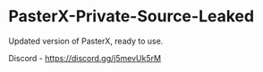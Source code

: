 
# PasterX-Private-Source-Leaked

Updated version of PasterX, ready to use.

Discord - https://discord.gg/j5mevUk5rM
                                                                         